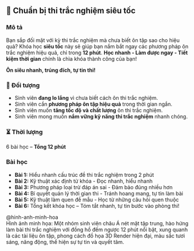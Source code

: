 ## 📌 Chuẩn bị thi trắc nghiệm siêu tốc

### Mô tả  
Bạn sắp đối mặt với kỳ thi trắc nghiệm mà chưa biết ôn tập sao cho hiệu quả? Khóa học **siêu tốc** này sẽ giúp bạn nắm bắt ngay các phương pháp ôn trắc nghiệm hiệu quả, chỉ trong **12 phút**. **Học nhanh - Làm được ngay - Tiết kiệm thời gian** chính là chìa khóa thành công của bạn!

**Ôn siêu nhanh, trúng đích, tự tin thi!**

### 🎯 Đối tượng  
- Sinh viên **đang lo lắng** vì chưa biết cách ôn thi trắc nghiệm.  
- Sinh viên cần **phương pháp ôn tập hiệu quả** trong thời gian ngắn.  
- Sinh viên muốn **tăng tốc độ và chất lượng** ôn thi trắc nghiệm.  
- Sinh viên mong muốn **nắm vững kỹ năng thi trắc nghiệm** nhanh chóng.

### ⏳ Thời lượng  
6 bài học – **Tổng 12 phút**

### Bài học  
- **Bài 1:** Hiểu nhanh cấu trúc đề thi trắc nghiệm trong 2 phút  
- **Bài 2:** Kỹ thuật xác định từ khóa - Đọc nhanh, hiểu nhanh  
- **Bài 3:** Phương pháp loại trừ đáp án sai - Đảm bảo đúng nhiều hơn  
- **Bài 4:** Bí quyết quản lý thời gian thi - Tránh hoang mang, tự tin làm bài  
- **Bài 5:** Kỹ thuật làm quen đề mẫu - Học từ những câu hỏi quen thuộc  
- **Bài 6:** Tổng kết khóa học – Tóm tắt nhanh, tự tin bước vào phòng thi!

@hinh-anh-minh-hoa  
Hình ảnh minh họa: Một nhóm sinh viên châu Á nét mặt tập trung, hào hứng làm bài thi trắc nghiệm với đồng hồ đếm ngược 12 phút nổi bật, xung quanh là các tài liệu ôn tập, phong cách đồ họa 3D Render hiện đại, màu sắc tươi sáng, năng động, thể hiện sự tự tin và quyết tâm.